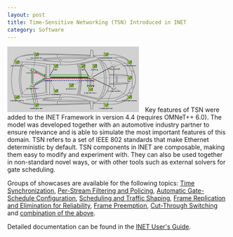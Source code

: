 ```yaml
---
layout: post
title: Time-Sensitive Networking (TSN) Introduced in INET
category: Software
---
```

<img class="right" style="padding-right: 10px;" width="300" src="/images/screenshots/tsn-announcement.png"/>
Key features of TSN were added to the INET Framework in version 4.4 (requires OMNeT++ 6.0).
The model was developed together with an automotive industry partner to ensure relevance
and is able to simulate the most important features of this domain. TSN refers to a set of IEEE 802 standards that make Ethernet deterministic by default. TSN components in INET are composable, making them easy to modify and experiment with. They can also be used together in non-standard novel ways, or with other tools such as external solvers for gate scheduling.

Groups of showcases are available for the following topics: [Time Synchronization](https://inet.omnetpp.org/docs/showcases/tsn/timesynchronization/), [Per-Stream Filtering and Policing](https://inet.omnetpp.org/docs/showcases/tsn/streamfiltering/), [Automatic Gate-Schedule Configuration](https://inet.omnetpp.org/docs/showcases/tsn/gatescheduling/), [Scheduling and Traffic Shaping](https://inet.omnetpp.org/docs/showcases/tsn/trafficshaping/), [Frame Replication and Elimination for Reliability](https://inet.omnetpp.org/docs/showcases/tsn/framereplication/), [Frame Preemption](https://inet.omnetpp.org/docs/showcases/tsn/framepreemption/doc/), [Cut-Through Switching](https://inet.omnetpp.org/docs/showcases/tsn/cutthroughswitching/doc/) and [combination of the above](https://inet.omnetpp.org/docs/showcases/tsn/combiningfeatures/).

Detailed documentation can be found in the [INET User's Guide](https://inet.omnetpp.org/docs/users-guide/ch-tsn.html).